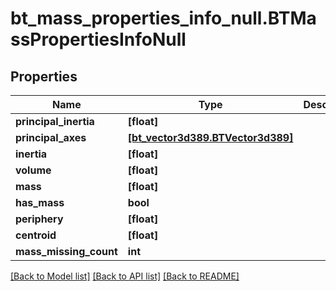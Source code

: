 # bt_mass_properties_info_null.BTMassPropertiesInfoNull

## Properties
Name | Type | Description | Notes
------------ | ------------- | ------------- | -------------
**principal_inertia** | **[float]** |  | [optional] 
**principal_axes** | [**[bt_vector3d389.BTVector3d389]**](BTVector3d389.md) |  | [optional] 
**inertia** | **[float]** |  | [optional] 
**volume** | **[float]** |  | [optional] 
**mass** | **[float]** |  | [optional] 
**has_mass** | **bool** |  | [optional] 
**periphery** | **[float]** |  | [optional] 
**centroid** | **[float]** |  | [optional] 
**mass_missing_count** | **int** |  | [optional] 

[[Back to Model list]](../README.md#documentation-for-models) [[Back to API list]](../README.md#documentation-for-api-endpoints) [[Back to README]](../README.md)


